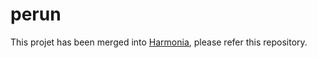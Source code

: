 # perun

This projet has been merged into [Harmonia](http://github.com/jboss-set/harmonia), please refer this repository.
